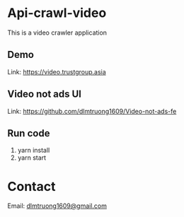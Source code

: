 # Api-crawl-video

This is a video crawler application
## Demo

Link: https://video.trustgroup.asia

## Video not ads UI

Link: https://github.com/dlmtruong1609/Video-not-ads-fe

## Run code

1. yarn install
2. yarn start

# Contact
Email: dlmtruong1609@gmail.com
